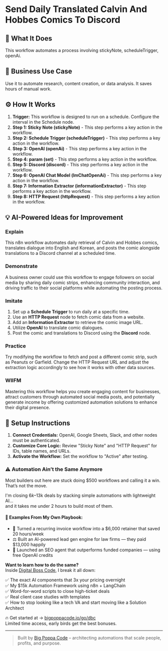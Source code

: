 # Send Daily Translated Calvin And Hobbes Comics To Discord

## 🚀 What It Does
This workflow automates a process involving stickyNote, scheduleTrigger, openAi.

## 💼 Business Use Case
Use it to automate research, content creation, or data analysis. It saves hours of manual work.

## ⚙️ How It Works
1.  **Trigger:** This workflow is designed to run on a schedule. Configure the interval in the Schedule node.
2. **Step 1: Sticky Note (stickyNote)** - This step performs a key action in the workflow.
3. **Step 2: Schedule Trigger (scheduleTrigger)** - This step performs a key action in the workflow.
4. **Step 3: OpenAI (openAi)** - This step performs a key action in the workflow.
5. **Step 4: param (set)** - This step performs a key action in the workflow.
6. **Step 5: Discord (discord)** - This step performs a key action in the workflow.
7. **Step 6: OpenAI Chat Model (lmChatOpenAi)** - This step performs a key action in the workflow.
8. **Step 7: Information Extractor (informationExtractor)** - This step performs a key action in the workflow.
9. **Step 8: HTTP Request (httpRequest)** - This step performs a key action in the workflow.

## 💡 AI-Powered Ideas for Improvement
### Explain
This n8n workflow automates daily retrieval of Calvin and Hobbes comics, translates dialogue into English and Korean, and posts the comic alongside translations to a Discord channel at a scheduled time.

### Demonstrate
A business owner could use this workflow to engage followers on social media by sharing daily comic strips, enhancing community interaction, and driving traffic to their social platforms while automating the posting process.

### Imitate
1. Set up a **Schedule Trigger** to run daily at a specific time.
2. Use an **HTTP Request** node to fetch comic data from a website.
3. Add an **Information Extractor** to retrieve the comic image URL.
4. Utilize **OpenAI** to translate comic dialogues.
5. Post the comic and translations to Discord using the **Discord** node.

### Practice
Try modifying the workflow to fetch and post a different comic strip, such as Peanuts or Garfield. Change the HTTP Request URL and adjust the extraction logic accordingly to see how it works with other data sources.

### WIIFM
Mastering this workflow helps you create engaging content for businesses, attract customers through automated social media posts, and potentially generate income by offering customized automation solutions to enhance their digital presence.

## 🔧 Setup Instructions
1. **Connect Credentials:** OpenAI, Google Sheets, Slack, and other nodes must be authenticated.
2. **Customize Core Logic:** Review "Sticky Note" and "HTTP Request" for IDs, table names, and URLs.
3. **Activate the Workflow:** Set the workflow to "Active" after testing.

### ⚠️ Automation Ain’t the Same Anymore

Most builders out here are stuck doing $500 workflows and calling it a win.  
That’s not the move.  

I'm closing $6k–$13k deals by stacking simple automations with lightweight AI...  
and it takes me under 2 hours to build most of them.

#### 🧠 Examples From My Own Playbook:
- 🔁 Turned a recurring invoice workflow into a $6,000 retainer that saved 20 hours/week  
- ⚖️ Built an AI-powered lead gen engine for law firms — they paid $13,000 happily  
- 🚀 Launched an SEO agent that outperforms funded companies — using free OpenAI credits  

**Want to learn how to do the same?**  
Inside [Digital Boss Code](https://bigpoppacode.io/go/dbc), I break it all down:

✅ The exact AI components that 3x your pricing overnight  
✅ My $15k Automation Framework using n8n + LangChain  
✅ Word-for-word scripts to close high-ticket deals  
✅ Real client case studies with templates  
✅ How to stop looking like a tech VA and start moving like a Solution Architect  

🔥 Get started at → [bigpoppacode.io/go/dbc](https://bigpoppacode.io/go/dbc)  
Limited time access, early birds get the best bonuses.

---
> Built by [Big Poppa Code](https://bigpoppacode.io) – architecting automations that scale people, profits, and purpose.
